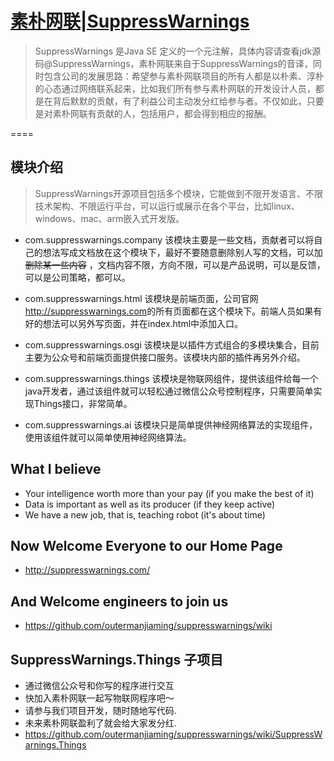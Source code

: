 # [素朴网联|SuppressWarnings](http://suppresswarnings.com)
> SuppressWarnings 是Java SE 定义的一个元注解，具体内容请查看jdk源码@SuppressWarnings，素朴网联来自于SuppressWarnings的音译，同时包含公司的发展思路：希望参与素朴网联项目的所有人都是以朴素、淳朴的心态通过网络联系起来，比如我们所有参与素朴网联的开发设计人员，都是在背后默默的贡献，有了利益公司主动发分红给参与者。不仅如此，只要是对素朴网联有贡献的人，包括用户，都会得到相应的报酬。

====

## 模块介绍
> SuppressWarnings开源项目包括多个模块，它能做到不限开发语言、不限技术架构、不限运行平台，可以运行或展示在各个平台，比如linux、windows、mac、arm嵌入式开发版。

* com.suppresswarnings.company 该模块主要是一些文档，贡献者可以将自己的想法写成文档放在这个模块下，最好不要随意删除别人写的文档，可以加 ~~删除某一些内容~~ ，文档内容不限，方向不限，可以是产品说明，可以是反馈，可以是公司策略，都可以。

* com.suppresswarnings.html 该模块是前端页面，公司官网<http://suppresswarnings.com>的所有页面都在这个模块下。前端人员如果有好的想法可以另外写页面，并在index.html中添加入口。

* com.suppresswarnings.osgi 该模块是以插件方式组合的多模块集合，目前主要为公众号和前端页面提供接口服务。该模块内部的插件再另外介绍。

* com.suppresswarnings.things 该模块是物联网组件，提供该组件给每一个java开发者，通过该组件就可以轻松通过微信公众号控制程序，只需要简单实现Things接口，非常简单。

* com.suppresswarnings.ai 该模块只是简单提供神经网络算法的实现组件，使用该组件就可以简单使用神经网络算法。






## What I believe

* Your intelligence worth more than your pay (if you make the best of it)
* Data is important as well as its producer (if they keep active)
* We have a new job, that is, teaching robot (it's about time)


## Now Welcome Everyone to our Home Page
* http://suppresswarnings.com/

## And Welcome engineers to join us
* https://github.com/outermanjiaming/suppresswarnings/wiki

## SuppressWarnings.Things 子项目
* 通过微信公众号和你写的程序进行交互
* 快加入素朴网联一起写物联网程序吧～
* 请参与我们项目开发，随时随地写代码.
* 未来素朴网联盈利了就会给大家发分红.
* https://github.com/outermanjiaming/suppresswarnings/wiki/SuppressWarnings.Things
